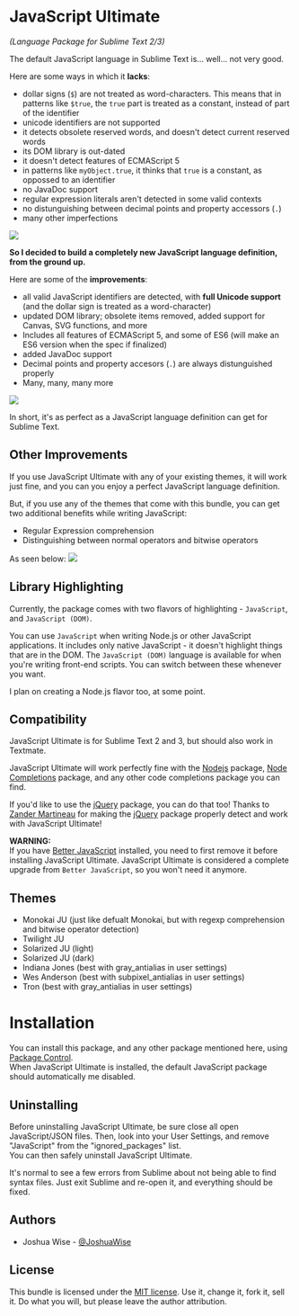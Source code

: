 # JavaScript Ultimate
*(Language Package for Sublime Text 2/3)*

The default JavaScript language in Sublime Text is... well... not very good.

Here are some ways in which it **lacks**:
* dollar signs (`$`) are not treated as word-characters. This means that in patterns like `$true`, the `true` part is treated as a constant, instead of part of the identifier
* unicode identifiers are not supported
* it detects obsolete reserved words, and doesn't detect current reserved words
* its DOM library is out-dated
* it doesn't detect features of ECMAScript 5
* in patterns like `myObject.true`, it thinks that `true` is a constant, as oppossed to an identifier
* no JavaDoc support
* regular expression literals aren't detected in some valid contexts
* no distunguishing between decimal points and property accessors (`.`)
* many other imperfections

![](http://i.imgur.com/aNTxA8t.png)

**So I decided to build a completely new JavaScript language definition, from the ground up.**

Here are some of the **improvements**:
* all valid JavaScript identifiers are detected, with **full Unicode support** (and the dollar sign is treated as a word-character)
* updated DOM library; obsolete items removed, added support for Canvas, SVG functions, and more
* Includes all features of ECMAScript 5, and some of ES6 (will make an ES6 version when the spec if finalized)
* added JavaDoc support
* Decimal points and property accesors (`.`) are always distunguished properly
* Many, many, many more

![](http://i.imgur.com/8B1vXFT.png)

In short, it's as perfect as a JavaScript language definition can get for Sublime Text.

## Other Improvements
If you use JavaScript Ultimate with any of your existing themes, it will work just fine, and you can you enjoy a perfect JavaScript language definition.

But, if you use any of the themes that come with this bundle, you can get two additional benefits while writing JavaScript:
* Regular Expression comprehension
* Distinguishing between normal operators and bitwise operators

As seen below:
![](http://i.imgur.com/XIb7b8P.png)

## Library Highlighting
Currently, the package comes with two flavors of highlighting - `JavaScript`, and `JavaScript (DOM)`.

You can use `JavaScript` when writing Node.js or other JavaScript applications. It includes only native JavaScript - it doesn't highlight things that are in the DOM.
The `JavaScript (DOM)` language is available for when you're writing front-end scripts.
You can switch between these whenever you want.

I plan on creating a Node.js flavor too, at some point.

## Compatibility
JavaScript Ultimate is for Sublime Text 2 and 3, but should also work in Textmate.

JavaScript Ultimate will work perfectly fine with the [Nodejs](https://packagecontrol.io/packages/Nodejs) package, [Node Completions](https://packagecontrol.io/packages/Node%20Completions) package, and any other code completions package you can find.

If you'd like to use the [jQuery](https://packagecontrol.io/packages/jQuery) package, you can do that too! Thanks to [Zander Martineau](https://github.com/MrMartineau) for making the [jQuery](https://packagecontrol.io/packages/jQuery) package properly detect and work with JavaScript Ultimate!

**WARNING:**  
If you have [Better JavaScript](https://github.com/int3h/sublime-better-javascript) installed, you need to first remove it before installing JavaScript Ultimate. JavaScript Ultimate is considered a complete upgrade from `Better JavaScript`, so you won't need it anymore.

## Themes
* Monokai JU (just like defualt Monokai, but with regexp comprehension and bitwise operator detection)
* Twilight JU
* Solarized JU (light)
* Solarized JU (dark)
* Indiana Jones (best with gray_antialias in user settings)
* Wes Anderson (best with subpixel_antialias in user settings)
* Tron (best with gray_antialias in user settings)

# Installation
You can install this package, and any other package mentioned here, using [Package Control](https://packagecontrol.io/).  
When JavaScript Ultimate is installed, the default JavaScript package should automatically me disabled.

## Uninstalling
Before uninstalling JavaScript Ultimate, be sure close all open JavaScript/JSON
files. Then, look into your User Settings, and remove "JavaScript" from the "ignored_packages" list.  
You can then safely uninstall JavaScript Ultimate.

It's normal to see a few errors from Sublime about not being able to find syntax files. Just exit Sublime and re-open it, and everything should be fixed.

## Authors
* Joshua Wise - [@JoshuaWise](https://github.com/JoshuaWise)

## License

This bundle is licensed under the [MIT license](http://www.opensource.org/licenses/mit-license.php).
Use it, change it, fork it, sell it. Do what you will, but please leave the author attribution.
